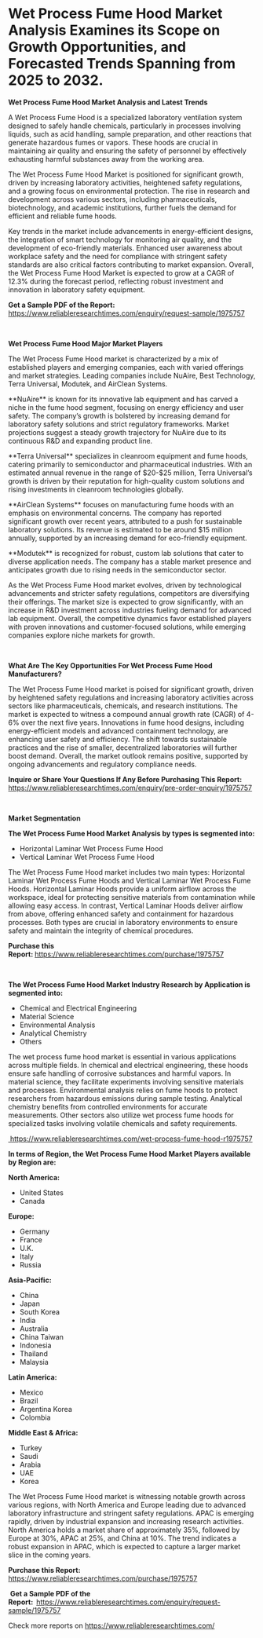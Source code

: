 <p><h1>Wet Process Fume Hood Market Analysis Examines its Scope on Growth Opportunities, and Forecasted Trends Spanning from 2025 to 2032.</h1></p><p><strong>Wet Process Fume Hood Market Analysis and Latest Trends</strong></p>
<p><p>A Wet Process Fume Hood is a specialized laboratory ventilation system designed to safely handle chemicals, particularly in processes involving liquids, such as acid handling, sample preparation, and other reactions that generate hazardous fumes or vapors. These hoods are crucial in maintaining air quality and ensuring the safety of personnel by effectively exhausting harmful substances away from the working area.</p><p>The Wet Process Fume Hood Market is positioned for significant growth, driven by increasing laboratory activities, heightened safety regulations, and a growing focus on environmental protection. The rise in research and development across various sectors, including pharmaceuticals, biotechnology, and academic institutions, further fuels the demand for efficient and reliable fume hoods. </p><p>Key trends in the market include advancements in energy-efficient designs, the integration of smart technology for monitoring air quality, and the development of eco-friendly materials. Enhanced user awareness about workplace safety and the need for compliance with stringent safety standards are also critical factors contributing to market expansion. Overall, the Wet Process Fume Hood Market is expected to grow at a CAGR of 12.3% during the forecast period, reflecting robust investment and innovation in laboratory safety equipment.</p></p>
<p><strong>Get a Sample PDF of the Report:&nbsp;</strong> <a href="https://www.reliableresearchtimes.com/enquiry/request-sample/1975757?utm_campaign=2237&utm_medium=2&utm_source=Github&utm_content=ia&utm_term=02032025&utm_id=wet-process-fume-hood">https://www.reliableresearchtimes.com/enquiry/request-sample/1975757</a></p>
<p>&nbsp;</p>
<p><strong>Wet Process Fume Hood Major Market Players</strong></p>
<p><p>The Wet Process Fume Hood market is characterized by a mix of established players and emerging companies, each with varied offerings and market strategies. Leading companies include NuAire, Best Technology, Terra Universal, Modutek, and AirClean Systems.</p><p>**NuAire** is known for its innovative lab equipment and has carved a niche in the fume hood segment, focusing on energy efficiency and user safety. The company’s growth is bolstered by increasing demand for laboratory safety solutions and strict regulatory frameworks. Market projections suggest a steady growth trajectory for NuAire due to its continuous R&D and expanding product line.</p><p>**Terra Universal** specializes in cleanroom equipment and fume hoods, catering primarily to semiconductor and pharmaceutical industries. With an estimated annual revenue in the range of $20-$25 million, Terra Universal’s growth is driven by their reputation for high-quality custom solutions and rising investments in cleanroom technologies globally.</p><p>**AirClean Systems** focuses on manufacturing fume hoods with an emphasis on environmental concerns. The company has reported significant growth over recent years, attributed to a push for sustainable laboratory solutions. Its revenue is estimated to be around $15 million annually, supported by an increasing demand for eco-friendly equipment.</p><p>**Modutek** is recognized for robust, custom lab solutions that cater to diverse application needs. The company has a stable market presence and anticipates growth due to rising needs in the semiconductor sector.</p><p>As the Wet Process Fume Hood market evolves, driven by technological advancements and stricter safety regulations, competitors are diversifying their offerings. The market size is expected to grow significantly, with an increase in R&D investment across industries fueling demand for advanced lab equipment. Overall, the competitive dynamics favor established players with proven innovations and customer-focused solutions, while emerging companies explore niche markets for growth.</p></p>
<p>&nbsp;</p>
<p><strong>What Are The Key Opportunities For Wet Process Fume Hood Manufacturers?</strong></p>
<p><p>The Wet Process Fume Hood market is poised for significant growth, driven by heightened safety regulations and increasing laboratory activities across sectors like pharmaceuticals, chemicals, and research institutions. The market is expected to witness a compound annual growth rate (CAGR) of 4-6% over the next five years. Innovations in fume hood designs, including energy-efficient models and advanced containment technology, are enhancing user safety and efficiency. The shift towards sustainable practices and the rise of smaller, decentralized laboratories will further boost demand. Overall, the market outlook remains positive, supported by ongoing advancements and regulatory compliance needs.</p></p>
<p><strong>Inquire or Share Your Questions If Any Before Purchasing This Report:</strong> <a href="https://www.reliableresearchtimes.com/enquiry/pre-order-enquiry/1975757?utm_campaign=2237&utm_medium=2&utm_source=Github&utm_content=ia&utm_term=02032025&utm_id=wet-process-fume-hood">https://www.reliableresearchtimes.com/enquiry/pre-order-enquiry/1975757</a></p>
<p>&nbsp;</p>
<p><strong>Market Segmentation</strong></p>
<p><strong>The Wet Process Fume Hood Market Analysis by types is segmented into:</strong></p>
<p><ul><li>Horizontal Laminar Wet Process Fume Hood</li><li>Vertical Laminar Wet Process Fume Hood</li></ul></p>
<p><p>The Wet Process Fume Hood market includes two main types: Horizontal Laminar Wet Process Fume Hoods and Vertical Laminar Wet Process Fume Hoods. Horizontal Laminar Hoods provide a uniform airflow across the workspace, ideal for protecting sensitive materials from contamination while allowing easy access. In contrast, Vertical Laminar Hoods deliver airflow from above, offering enhanced safety and containment for hazardous processes. Both types are crucial in laboratory environments to ensure safety and maintain the integrity of chemical procedures.</p></p>
<p><strong>Purchase this Report:&nbsp;</strong><a href="https://www.reliableresearchtimes.com/purchase/1975757?utm_campaign=2237&utm_medium=2&utm_source=Github&utm_content=ia&utm_term=02032025&utm_id=wet-process-fume-hood">https://www.reliableresearchtimes.com/purchase/1975757</a></p>
<p>&nbsp;</p>
<p><strong>The Wet Process Fume Hood Market Industry Research by Application is segmented into:</strong></p>
<p><ul><li>Chemical and Electrical Engineering</li><li>Material Science</li><li>Environmental Analysis</li><li>Analytical Chemistry</li><li>Others</li></ul></p>
<p><p>The wet process fume hood market is essential in various applications across multiple fields. In chemical and electrical engineering, these hoods ensure safe handling of corrosive substances and harmful vapors. In material science, they facilitate experiments involving sensitive materials and processes. Environmental analysis relies on fume hoods to protect researchers from hazardous emissions during sample testing. Analytical chemistry benefits from controlled environments for accurate measurements. Other sectors also utilize wet process fume hoods for specialized tasks involving volatile chemicals and safety requirements.</p></p>
<p><a href="https://www.reliableresearchtimes.com/wet-process-fume-hood-r1975757?utm_campaign=2237&utm_medium=2&utm_source=Github&utm_content=ia&utm_term=02032025&utm_id=wet-process-fume-hood">&nbsp;https://www.reliableresearchtimes.com/wet-process-fume-hood-r1975757</a></p>
<p><strong>In terms of Region, the Wet Process Fume Hood Market Players available by Region are:</strong></p>
<p>
    <p> <strong> North America: </strong>
        <ul>
            <li>United States</li>
            <li>Canada</li>
        </ul>
        </p> 
    <p> <strong> Europe: </strong>
        <ul>
            <li>Germany</li>
            <li>France</li>
            <li>U.K.</li>
            <li>Italy</li>
            <li>Russia</li>
        </ul>
        </p> 
    <p> <strong> Asia-Pacific: </strong>
        <ul>
            <li>China</li>
            <li>Japan</li>
            <li>South Korea</li>
            <li>India</li>
            <li>Australia</li>
            <li>China Taiwan</li>
            <li>Indonesia</li>
            <li>Thailand</li>
            <li>Malaysia</li>
        </ul>
        </p> 
    <p> <strong> Latin America: </strong>
        <ul>
            <li>Mexico</li>
            <li>Brazil</li>
            <li>Argentina Korea</li>
            <li>Colombia</li>
        </ul>
        </p> 
    <p> <strong> Middle East & Africa: </strong>
        <ul>
            <li>Turkey</li>
            <li>Saudi</li>
            <li>Arabia</li>
            <li>UAE</li>
            <li>Korea</li>
        </ul>
    </p>
    </p>
<p><p>The Wet Process Fume Hood market is witnessing notable growth across various regions, with North America and Europe leading due to advanced laboratory infrastructure and stringent safety regulations. APAC is emerging rapidly, driven by industrial expansion and increasing research activities. North America holds a market share of approximately 35%, followed by Europe at 30%, APAC at 25%, and China at 10%. The trend indicates a robust expansion in APAC, which is expected to capture a larger market slice in the coming years.</p></p>
<p><strong>Purchase this Report: </strong><a href="https://www.reliableresearchtimes.com/purchase/1975757?utm_campaign=2237&utm_medium=2&utm_source=Github&utm_content=ia&utm_term=02032025&utm_id=wet-process-fume-hood">https://www.reliableresearchtimes.com/purchase/1975757</a></p>
<p>&nbsp;<strong>Get a Sample PDF of the Report:&nbsp;&nbsp;</strong><a href="https://www.reliableresearchtimes.com/enquiry/request-sample/1975757?utm_campaign=2237&utm_medium=2&utm_source=Github&utm_content=ia&utm_term=02032025&utm_id=wet-process-fume-hood">https://www.reliableresearchtimes.com/enquiry/request-sample/1975757</a></p>
<p><strong></strong></p>
<p>Check more reports on <a href="https://www.reliableresearchtimes.com/?utm_campaign=2237&utm_medium=2&utm_source=Github&utm_content=ia&utm_term=02032025&utm_id=wet-process-fume-hood">https://www.reliableresearchtimes.com/</a></p>